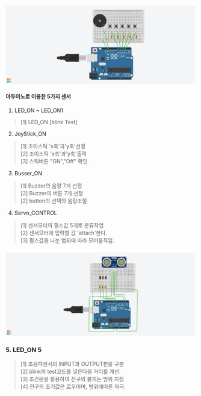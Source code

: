### ![Terrific](../image/JoyStick_ON.png)
#### 아두이노로 이용한 5가지 센서
1. LED_ON ~ LED_ON1
> [1] LED_ON [blink Test]<br>
2. JoyStick_ON
> [1] 조이스틱 'x축'과'y축'선정 <br>
> [2] 조이스틱 'x축'과'y축'출력 <br>
> [3] 스틱버튼 "ON","Off" 확인 <br>
3. Busser_ON
> [1] Buzzer의 음량 7개 선정 <br>
> [2] Buzzer의 버튼 7개 선정 <br>
> [2] button의 선택의 음량조절 <br>
4. Servo_CONTROL
> [1] 센서모터의 펄스값 5개로 분류작업 <br>
> [2] 센서모터에 입력할 값 'attach'한다. <br>
> [3] 펄스값을 나눈 범위에 따라 모터움직임. <br>

### ![Terrific](../image/Ultrasonic_LEDON.png)
### 5. LED_ON 5
> [1] 초음파센서의 INPUT과 OUTPUT핀을 구분 <br>
> [2] blink의 test코드를 넣은다음 거리를 계산. <br>
> [3] 조건문을 활용하여 전구의 불끼는 범위 지정 <br>
> [4] 전구의 초기값은 로우이며, 범위에따른 자극. <br>